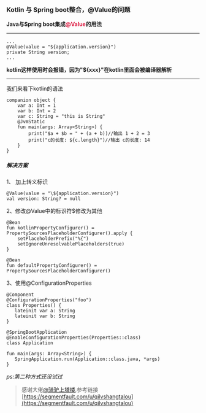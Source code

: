 ### Kotlin 与 Spring boot整合，@Value的问题

**Java与Spring boot集成<font color=#DC143C>@Value</font>的用法**
*************************************
```
...
@Value(value = "${application.version}")
private String version;
...
```
**kotlin这样使用时会报错，因为"${xxx}"在kotlin里面会被编译器解析**
******************************************
我们来看下kotlin的语法

```
companion object {
    var a: Int = 1
    var b: Int = 2
    var c: String = "this is String"
    @JvmStatic
    fun main(args: Array<String>) {
        print("$a + $b = " + (a + b))//输出 1 + 2 = 3
        print("c的长度: ${c.length}")//输出 c的长度: 14
    }
}
```
##### 解决方案

1、  加上转义标识
```
@Value(value = "\${application.version}")
val version: String? = null
```
2、修改@Value中的标识符$修改为其他
```
@Bean
fun kotlinPropertyConfigurer() = PropertySourcesPlaceholderConfigurer().apply {
    setPlaceholderPrefix("%{")
    setIgnoreUnresolvablePlaceholders(true)
}

@Bean
fun defaultPropertyConfigurer() = PropertySourcesPlaceholderConfigurer()
```
3、使用@ConfigurationProperties
```
@Component
@ConfigurationProperties("foo")
class Properties() {
   lateinit var a: String
   lateinit var b: String
}

@SpringBootApplication
@EnableConfigurationProperties(Properties::class)
class Application

fun main(args: Array<String>) {
   SpringApplication.run(Application::class.java, *args)
}
```

_ps:第二种方式还没试过_

>感谢大佬[@骑驴上塔楼](https://segmentfault.com/u/qilvshangtalou),参考链接[https://segmentfault.com/u/qilvshangtalou](https://segmentfault.com/u/qilvshangtalou)
